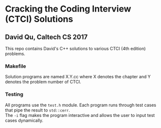 # Cracking the Coding Interview (CTCI) Solutions
## David Qu, Caltech CS 2017

This repo contains David's C++ solutions to various CTCI (4th edition) problems.

### Makefile
Solution programs are named X.Y.cc where X denotes the chapter and Y denotes the problem number of CTCI. <br>

### Testing
All programs use the ```test.h``` module.
Each program runs through test cases that pipe the result to ```std::cerr```. <br>
The ```-i``` flag makes the program interactive and allows the user to input test cases dynamically.

